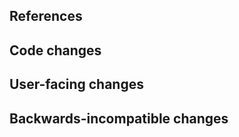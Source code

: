 <!--
Thanks for contributing to Voici!
Please fill out the following items to submit a pull request.
See the contributing guidelines for more information:
https://github.com/voila-dashboards/voila/blob/main/CONTRIBUTING.md
-->

## References

<!-- Note issue numbers this pull request addresses. -->

<!-- Note any other pull requests that address this issue and how this pull request is different. -->

## Code changes

<!-- Describe the code changes and how they address the issue. -->

## User-facing changes

<!-- Describe any visual or user interaction changes and how they address the issue. -->

<!--
For visual changes, include before and after screenshots here.

You will also need to update the reference screenshots for the Galata visual regression tests,
you can do this automatically by commenting "Please update galata references" in the PR.
-->

## Backwards-incompatible changes

<!-- Describe any backwards-incompatible changes to Voici public APIs. -->
